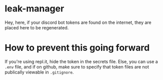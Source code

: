 # leak-manager

Hey, here, if your discord bot tokens are found on the internet, they are placed here to be regenerated.

# How to prevent this going forward
If you're using repl.it, hide the token in the secrets file.
Else, you can use a `.env` file, and if on github, make sure to specify that token files are not publically viewable in `.gitignore`.
